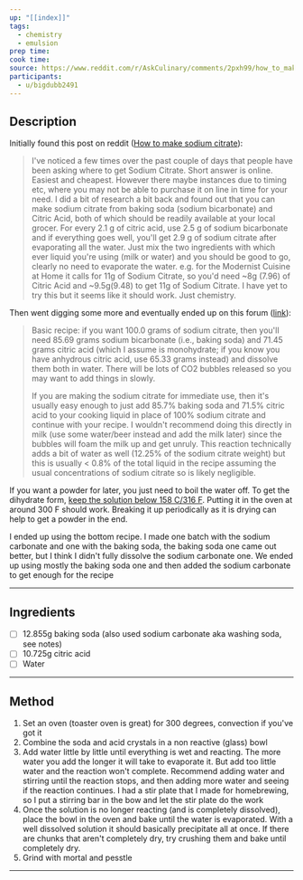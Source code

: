 ```yaml
---
up: "[[index]]"
tags:
  - chemistry
  - emulsion
prep time: 
cook time: 
source: https://www.reddit.com/r/AskCulinary/comments/2pxh99/how_to_make_sodium_citrate_from_baking_soda_and/
participants:
  - u/bigdubb2491
---
```

## Description
Initially found this post on reddit ([How to make sodium citrate](https://www.reddit.com/r/AskCulinary/comments/2pxh99/how_to_make_sodium_citrate_from_baking_soda_and/)):
>I've noticed a few times over the past couple of days that people have been asking where to get Sodium Citrate. Short answer is online. Easiest and cheapest. However there maybe instances due to timing etc, where you may not be able to purchase it on line in time for your need.
I did a bit of research a bit back and found out that you can make sodium citrate from baking soda (sodium bicarbonate) and Citric Acid, both of which should be readily available at your local grocer.
For every 2.1 g of citric acid, use 2.5 g of sodium bicarbonate and if everything goes well, you'll get 2.9 g of sodium citrate after evaporating all the water. Just mix the two ingredients with which ever liquid you're using (milk or water) and you should be good to go, clearly no need to evaporate the water.
e.g. for the Modernist Cuisine at Home it calls for 11g of Sodium Citrate, so you'd need ~8g (7.96) of Citric Acid and ~9.5g(9.48) to get 11g of Sodium Citrate.
I have yet to try this but it seems like it should work. Just chemistry.

Then went digging some more and eventually ended up on this forum ([link](https://forums.egullet.org/topic/145871-any-chemists-here-would-like-to-synthesize-sodium-citrate-in-a-pinch/)):
>Basic recipe: if you want 100.0 grams of sodium citrate, then you'll need 85.69 grams sodium bicarbonate (i.e., baking soda) and 71.45 grams citric acid (which I assume is monohydrate; if you know you have anhydrous citric acid, use 65.33 grams instead) and dissolve them both in water. There will be lots of CO2 bubbles released so you may want to add things in slowly.
>
>If you are making the sodium citrate for immediate use, then it's usually easy enough to just add 85.7% baking soda and 71.5% citric acid to your cooking liquid in place of 100% sodium citrate and continue with your recipe. I wouldn't recommend doing this directly in milk (use some water/beer instead and add the milk later) since the bubbles will foam the milk up and get unruly. This reaction technically adds a bit of water as well (12.25% of the sodium citrate weight) but this is usually < 0.8% of the total liquid in the recipe assuming the usual concentrations of sodium citrate so is likely negligible.
>
If you want a powder for later, you just need to boil the water off. To get the dihydrate form, [keep the solution below 158 C/316 F](http://link.springer.com/content/pdf/10.1007%2Fs11705-012-1206-4). Putting it in the oven at around 300 F should work. Breaking it up periodically as it is drying can help to get a powder in the end.

I ended up using the bottom recipe. I made one batch with the sodium carbonate and one with the baking soda, the baking soda one came out better, but I think I didn't fully dissolve the sodium carbonate one. We ended up using mostly the baking soda one and then added the sodium carbonate to get enough for the recipe 

---

## Ingredients
- [ ] 12.855g baking soda (also used sodium carbonate aka washing soda, see notes)
- [ ] 10.725g citric acid
- [ ] Water
---

## Method
1. Set an oven (toaster oven is great) for 300 degrees, convection if you've got it
2. Combine the soda and acid crystals in a non reactive (glass) bowl
3. Add water little by little until everything is wet and reacting. The more water you add the longer it will take to evaporate it. But add too little water and the reaction won't complete. Recommend  adding water and stirring until the reaction stops, and then adding more water and seeing if the reaction continues. I had a stir plate that I made for homebrewing, so I put a stirring bar in the bow and let the stir plate do the work
4. Once the solution is no longer reacting (and is completely dissolved), place the bowl in the oven and bake until the water is evaporated. With a well dissolved solution it should basically precipitate all at once. If there are chunks that aren't completely dry, try crushing them and bake until completely dry.
5. Grind with mortal and pesstle 

---